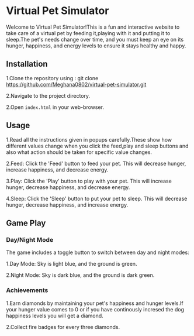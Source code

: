 # Virtual Pet Simulator
 
Welcome to Virtual Pet Simulator!This is a fun and interactive website to take care of a virtual pet by feeding it,playing with it and putting it to sleep.The pet's needs change over time, and you must keep an eye on its hunger, happiness, and energy levels to ensure it stays healthy and happy.

## Installation

1.Clone the repository using :  git clone https://github.com/Meghana0802/virtual-pet-simulator.git

2.Navigate to the project directory.

2.Open `index.html` in your web-browser.

## Usage

1.Read all the instructions given in popups carefully.These show how different values change when you click the feed,play and sleep buttons and also what action should be taken for specific value changes.

2.Feed: Click the 'Feed' button to feed your pet. This will decrease hunger, increase happiness, and decrease energy.

3.Play: Click the 'Play' button to play with your pet. This will increase hunger, decrease happiness, and decrease energy.

4.Sleep: Click the 'Sleep' button to put your pet to sleep. This will decrease hunger, decrease happiness, and increase energy.

## Game Play

### Day/Night Mode

The game includes a toggle button to switch between day and night modes:

1.Day Mode: Sky is light blue, and the ground is green.

2.Night Mode: Sky is dark blue, and the ground is dark green.

### Achievements

1.Earn diamonds by maintaining your pet's happiness and hunger levels.If your hunger value comes to 0 or if you have continously incresed the dog happiness levels you will get a diamond.

2.Collect fire badges for every three diamonds.